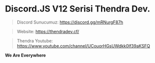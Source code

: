 # Discord.JS V12 Serisi Thendra Dev.

> Discord Sunucumuz: https://discord.gg/mRNurgF87h

> Website: https://thendradev.cf/

> Thendra Youtube: https://www.youtube.com/channel/UCouorHGsUWdkk0lf39aKSFQ

**We Are Everywhere**
